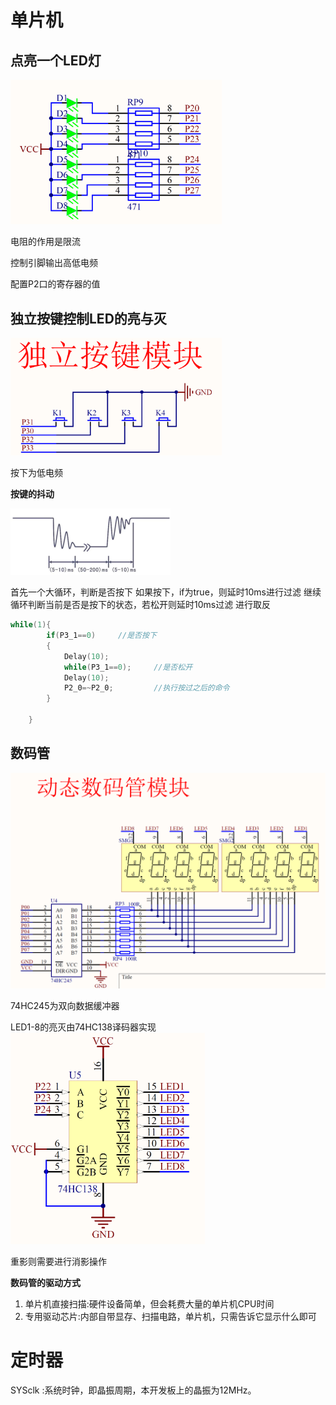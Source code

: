 # 单片机

## 点亮一个LED灯

<img src="./Readme.assets/image-20221220140151570.png" alt="image-20221220140151570" style="zoom:33%;" />

电阻的作用是限流

控制引脚输出高低电频 

配置P2口的寄存器的值

## 独立按键控制LED的亮与灭

<img src="./Readme.assets/image-20221220154939704.png" alt="image-20221220154939704" style="zoom:33%;" />

按下为低电频

**按键的抖动**

<img src="./Readme.assets/image-20221220161822815.png" alt="image-20221220161822815" style="zoom:25%;" />

首先一个大循环，判断是否按下
如果按下，if为true，则延时10ms进行过滤
继续循环判断当前是否是按下的状态，若松开则延时10ms过滤
进行取反

```c
while(1){
		if(P3_1==0)		//是否按下
		{
			Delay(10);
			while(P3_1==0);		//是否松开
			Delay(10);
			P2_0=~P2_0;			//执行按过之后的命令
		}
	
	}
```

## 数码管

<img src="./Readme.assets/image-20221221140407008.png" alt="image-20221221140407008" style="zoom:50%;" />

74HC245为双向数据缓冲器

LED1-8的亮灭由74HC138译码器实现<img src="./Readme.assets/image-20221221142627841.png" alt="image-20221221142627841" style="zoom:33%;" />

重影则需要进行消影操作

**数码管的驱动方式**

1. 单片机直接扫描:硬件设备简单，但会耗费大量的单片机CPU时间
2. 专用驱动芯片:内部自带显存、扫描电路，单片机，只需告诉它显示什么即可

# 定时器

SYSclk :系统时钟，即晶振周期，本开发板上的晶振为12MHz。


